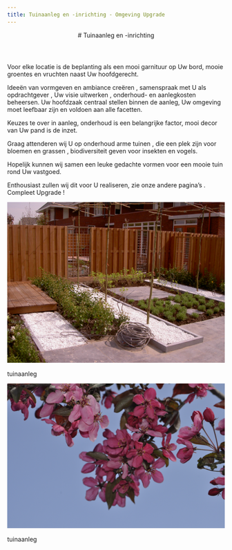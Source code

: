 ```yaml
---
title: Tuinaanleg en -inrichting - Omgeving Upgrade
---
```

<article class="regular">
<header>
# Tuinaanleg en -inrichting
</header>
<section>
Voor elke locatie is de beplanting als een mooi garnituur op Uw bord, mooie groentes en vruchten naast Uw hoofdgerecht. 

Ideeën van vormgeven en ambiance creëren , samenspraak met U als opdrachtgever , Uw visie uitwerken , onderhoud- en aanlegkosten beheersen. Uw hoofdzaak centraal stellen binnen de aanleg, Uw omgeving moet leefbaar zijn en voldoen aan alle facetten.

Keuzes te over in aanleg, onderhoud is een belangrijke factor, mooi decor van Uw pand is de inzet.

Graag attenderen wij  U op onderhoud  arme tuinen , die een plek zijn voor bloemen en grassen , biodiversiteit geven voor insekten en vogels.

Hopelijk kunnen wij samen een leuke gedachte vormen voor een mooie tuin rond Uw vastgoed.

Enthousiast zullen wij  dit voor U realiseren, zie onze andere pagina’s . Compleet Upgrade !
</section>
</article>
<aside>
<a href="img/tuinaanleg_01.jpg" class="magnific">
<img src="img/tuinaanleg_01.jpg" alt="tuinaanleg 01" title="tuinaanleg 01" />
</a>
<p class="onderschrift">
tuinaanleg
</p>
<a href="img/tuinaanleg_02.jpg" class="magnific">
<img src="img/tuinaanleg_02.jpg" alt="tuinaanleg 02" title="tuinaanleg 02" />
</a>
<p class="onderschrift">
tuinaanleg
</p>
</aside>